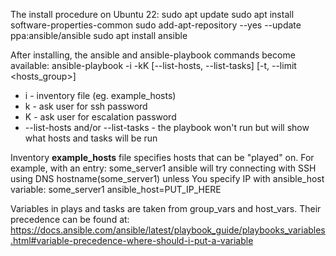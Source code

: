 The install procedure on Ubuntu 22:
sudo apt update 
sudo apt install software-properties-common 
sudo add-apt-repository --yes --update ppa:ansible/ansible 
sudo apt install ansible

After installing, the ansible and ansible-playbook commands become available:
ansible-playbook -i <inventory name> -kK [--list-hosts, --list-tasks] [-t, --limit <hosts_group>] <playbook name>
- i - inventory file (eg. example_hosts)
- k - ask user for ssh password
- K - ask user for escalation password
- --list-hosts and/or --list-tasks - the playbook won't run but will show what hosts and tasks will be run

Inventory **example_hosts** file specifies hosts that can be "played" on. For example, with an entry: 
    some_server1 
ansible will try connecting with SSH using DNS hostname(some_server1) unless You specify IP with ansible_host variable:
    some_server1 ansible_host=PUT_IP_HERE

Variables in plays and tasks are taken from group_vars and host_vars. Their precedence can be found at:
https://docs.ansible.com/ansible/latest/playbook_guide/playbooks_variables.html#variable-precedence-where-should-i-put-a-variable

